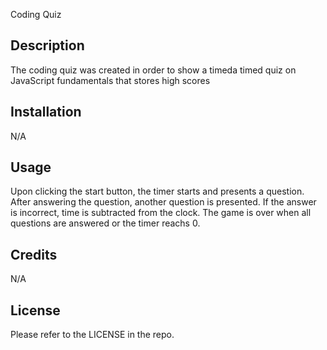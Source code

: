 Coding Quiz

## Description

The coding quiz was created in order to show a timeda timed quiz on JavaScript fundamentals that stores high scores

## Installation

N/A

## Usage

Upon clicking the start button, the timer starts and presents a question. After answering the question, another question is presented. If the answer is incorrect, time is subtracted from the clock. The game is over when all questions are answered or the timer reachs 0. 


## Credits

N/A

## License

Please refer to the LICENSE in the repo.
